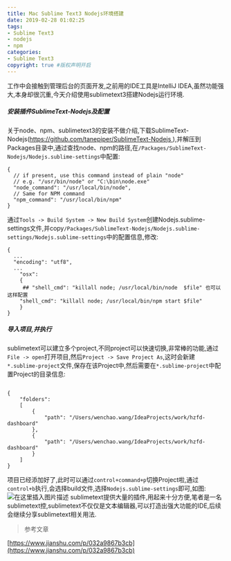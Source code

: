 ```yaml
---
title: Mac Sublime Text3 Nodejs环境搭建
date: 2019-02-28 01:02:25
tags:
- Sublime Text3
- nodejs
- npm
categories:
- Sublime Text3   
copyright: true #版权声明开启
---
```

工作中会接触到管理后台的页面开发,之前用的IDE工具是IntelliJ IDEA,虽然功能强大,本身却很沉重,今天介绍使用sublimetext3搭建Nodejs运行环境.
##### 安装插件SublimeText-Nodejs及配置
关于node、npm、sublimetext3的安装不做介绍,下载SublimeText-Nodejs([https://github.com/tanepiper/SublimeText-Nodejs ](https://github.com/tanepiper/SublimeText-Nodejs)),并解压到Packages目录中,通过查找node、npm的路径,在``/Packages/SublimeText-Nodejs/Nodejs.sublime-settings``中配置:
```
{
  // if present, use this command instead of plain "node"
  // e.g. "/usr/bin/node" or "C:\bin\node.exe"
  "node_command": "/usr/local/bin/node",
  // Same for NPM command
  "npm_command": "/usr/local/bin/npm"
}
```
通过``Tools -> Build System -> New Build System``创建Nodejs.sublime-settings文件,并copy``/Packages/SublimeText-Nodejs/Nodejs.sublime-settings/Nodejs.sublime-settings``中的配置信息,修改:
```
{
  ...
  "encoding": "utf8",
  ...
    "osx":
    {
     ## "shell_cmd": "killall node; /usr/local/bin/node  $file" 也可以这样配置
    "shell_cmd": "killall node; /usr/local/bin/npm start $file"
    }
}
```
##### 导入项目,并执行
sublimetext可以建立多个project,不同project可以快速切换,非常棒的功能,通过``File -> open``打开项目,然后``Project -> Save Project As``,这时会新建``*.sublime-project``文件,保存在该Project中,然后需要在``*.sublime-project``中配置Project的目录信息:
```

{
    "folders":
    [
        {
            "path": "/Users/wenchao.wang/IdeaProjects/work/hzfd-dashboard"
        },
        {
            "path": "/Users/wenchao.wang/IdeaProjects/work/hzfd-dashboard"
        }
    ]
}
```
项目已经添加好了,此时可以通过``control+command+p``切换Project啦,通过``control+b``执行,会选择build文件,选择``Nodejs.sublime-settings``即可,如图:
![在这里插入图片描述](https://img-blog.csdnimg.cn/20190228005934486.png?x-oss-process=image/watermark,type_ZmFuZ3poZW5naGVpdGk,shadow_10,text_aHR0cHM6Ly9ibG9nLmNzZG4ubmV0L0JBVF9vcw==,size_16,color_FFFFFF,t_70)
sublimetext提供大量的插件,用起来十分方便,笔者是一名sublimetext控,sublimetext不仅仅是文本编辑器,可以打造出强大功能的IDE,后续会继续分享sublimetext相关用法.

> 参考文章  

[https://www.jianshu.com/p/032a9867b3cb](https://www.jianshu.com/p/032a9867b3cb)
